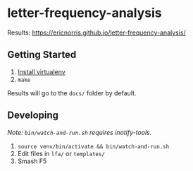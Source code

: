 # letter-frequency-analysis

Results: https://ericnorris.github.io/letter-frequency-analysis/

## Getting Started

1) [Install virtualenv](https://virtualenv.pypa.io/en/stable/installation/)
2) `make`

Results will go to the `docs/` folder by default.

## Developing
_Note: `bin/watch-and-run.sh` requires inotify-tools._

1) `source venv/bin/activate && bin/watch-and-run.sh`
2) Edit files in `lfa/` or `templates/`
3) Smash F5
